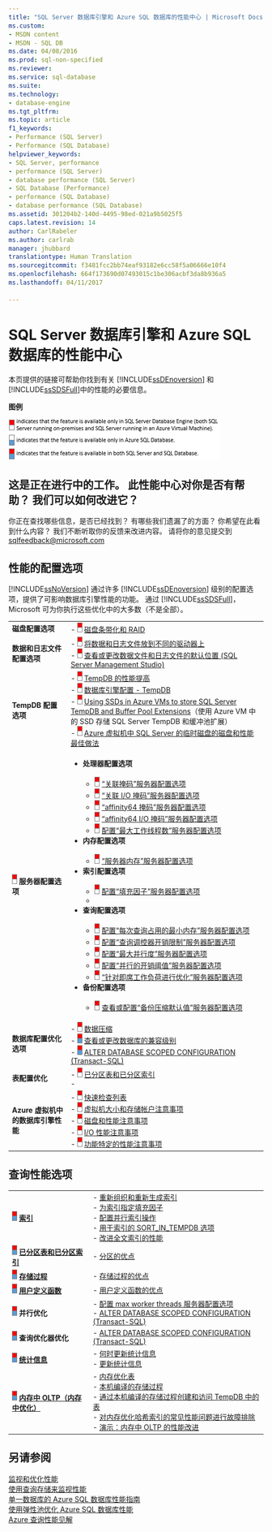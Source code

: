 ```yaml
---
title: "SQL Server 数据库引擎和 Azure SQL 数据库的性能中心 | Microsoft Docs"
ms.custom:
- MSDN content
- MSDN - SQL DB
ms.date: 04/08/2016
ms.prod: sql-non-specified
ms.reviewer: 
ms.service: sql-database
ms.suite: 
ms.technology:
- database-engine
ms.tgt_pltfrm: 
ms.topic: article
f1_keywords:
- Performance (SQL Server)
- Performance (SQL Database)
helpviewer_keywords:
- SQL Server, performance
- performance (SQL Server)
- database performance (SQL Server)
- SQL Database (Performance)
- performance (SQL Database)
- database performance (SQL Database)
ms.assetid: 301204b2-140d-4495-98ed-021a9b5025f5
caps.latest.revision: 14
author: CarlRabeler
ms.author: carlrab
manager: jhubbard
translationtype: Human Translation
ms.sourcegitcommit: f3481fcc2bb74eaf93182e6cc58f5a06666e10f4
ms.openlocfilehash: 664f173690d07493015c1be306acbf3da8b936a5
ms.lasthandoff: 04/11/2017

---
```

# <a name="performance-center-for-sql-server-database-engine-and-azure-sql-database"></a>SQL Server 数据库引擎和 Azure SQL 数据库的性能中心
  本页提供的链接可帮助你找到有关 [!INCLUDE[ssDEnoversion](../../includes/ssdenoversion-md.md)] 和 [!INCLUDE[ssSDSFull](../../includes/sssdsfull-md.md)]中的性能的必要信息。  
  
 **图例**  
  
 ![security-center-legend](../../relational-databases/performance/media/security-center-legend.PNG "security-center-legend")  
  
## <a name="this-is-a-work-in-process-does-this-performance-center-help-you-how-can-we-improve-it"></a>这是正在进行中的工作。 此性能中心对你是否有帮助？ 我们可以如何改进它？  
 你正在查找哪些信息，是否已经找到？ 有哪些我们遗漏了的方面？ 你希望在此看到什么内容？ 我们不断听取你的反馈来改进内容。 请将你的意见提交到 [sqlfeedback@microsoft.com](mailto:sqlfeedback@microsoft.com?subject=Your%20feedback%20about%20the%20Temporal%20Tables%20page)  
  
## <a name="configuration-options-for-performance"></a>性能的配置选项  
 [!INCLUDE[ssNoVersion](../../includes/ssnoversion-md.md)] 通过许多 [!INCLUDE[ssDEnoversion](../../includes/ssdenoversion-md.md)] 级别的配置选项，提供了可影响数据库引擎性能的功能。 通过 [!INCLUDE[ssSDSFull](../../includes/sssdsfull-md.md)]，Microsoft 可为你执行这些优化中的大多数（不是全部）。  
  
|||  
|-|-|  
|**磁盘配置选项**|-   ![security-center-sqlserver](../../relational-databases/performance/media/security-center-sqlserver.png "security-center-sqlserver") [磁盘条带化和 RAID](https://technet.microsoft.com/library/ms190764\(v=sql.105\).aspx)|  
|**数据和日志文件配置选项**|-   ![security-center-sqlserver](../../relational-databases/performance/media/security-center-sqlserver.png "security-center-sqlserver") [将数据和日志文件放到不同的驱动器上](../../relational-databases/policy-based-management/place-data-and-log-files-on-separate-drives.md)<br />-   ![security-center-sqlserver](../../relational-databases/performance/media/security-center-sqlserver.png "security-center-sqlserver") [查看或更改数据文件和日志文件的默认位置 (SQL Server Management Studio)](../../database-engine/configure-windows/view-or-change-the-default-locations-for-data-and-log-files.md)|  
|**TempDB 配置选项**|-   ![security-center-sqlserver](../../relational-databases/performance/media/security-center-sqlserver.png "security-center-sqlserver") [TempDB 的性能提高](https://msdn.microsoft.com/library/ms190768.aspx#Anchor_1)<br />-   ![security-center-sqlserver](../../relational-databases/performance/media/security-center-sqlserver.png "security-center-sqlserver") [数据库引擎配置 - TempDB](http://msdn.microsoft.com/library/7aabd304-f3c9-4c2d-bf9d-5479ee2498da)<br />-   ![security-center-sqlserver](../../relational-databases/performance/media/security-center-sqlserver.png "security-center-sqlserver") [Using SSDs in Azure VMs to store SQL Server TempDB and Buffer Pool Extensions](http://blogs.technet.com/b/dataplatforminsider/archive/2014/09/25/using-ssds-in-azure-vms-to-store-sql-server-tempdb-and-buffer-pool-extensions.aspx)（使用 Azure VM 中的 SSD 存储 SQL Server TempDB 和缓冲池扩展）<br />-   ![security-center-sqlserver](../../relational-databases/performance/media/security-center-sqlserver.png "security-center-sqlserver") [Azure 虚拟机中 SQL Server 的临时磁盘的磁盘和性能最佳做法](https://azure.microsoft.com/documentation/articles/virtual-machines-sql-server-performance-best-practices/)|  
|![security-center-sqlserver](../../relational-databases/performance/media/security-center-sqlserver.png "security-center-sqlserver") **服务器配置选项**|<ul><li>**处理器配置选项**<br /><br /> <ul><li>![security-center-sqlserver](../../relational-databases/performance/media/security-center-sqlserver.png "security-center-sqlserver") [“关联掩码”服务器配置选项](../../database-engine/configure-windows/affinity-mask-server-configuration-option.md)</li><li>![security-center-sqlserver](../../relational-databases/performance/media/security-center-sqlserver.png "security-center-sqlserver") [“关联 I/O 掩码”服务器配置选项](../../database-engine/configure-windows/affinity-input-output-mask-server-configuration-option.md)</li><li>![security-center-sqlserver](../../relational-databases/performance/media/security-center-sqlserver.png "security-center-sqlserver") [“affinity64 掩码”服务器配置选项](../../database-engine/configure-windows/affinity64-mask-server-configuration-option.md)</li><li>![security-center-sqlserver](../../relational-databases/performance/media/security-center-sqlserver.png "security-center-sqlserver") [“affinity64 I/O 掩码”服务器配置选项](../../database-engine/configure-windows/affinity64-input-output-mask-server-configuration-option.md)</li><li>![security-center-sqlserver](../../relational-databases/performance/media/security-center-sqlserver.png "security-center-sqlserver") [配置“最大工作线程数”服务器配置选项](../../database-engine/configure-windows/configure-the-max-worker-threads-server-configuration-option.md)</li></ul></li><li>**内存配置选项**<br /><br /> <ul><li>![security-center-sqlserver](../../relational-databases/performance/media/security-center-sqlserver.png "security-center-sqlserver") [“服务器内存”服务器配置选项](../../database-engine/configure-windows/server-memory-server-configuration-options.md)</li></ul></li><li>**索引配置选项**<br /><br /> <ul><li>![security-center-sqlserver](../../relational-databases/performance/media/security-center-sqlserver.png "security-center-sqlserver") [配置“填充因子”服务器配置选项](../../database-engine/configure-windows/configure-the-fill-factor-server-configuration-option.md)</li><li></li></ul></li><li>**查询配置选项**<br /><br /> <ul><li>![security-center-sqlserver](../../relational-databases/performance/media/security-center-sqlserver.png "security-center-sqlserver") [配置“每次查询占用的最小内存”服务器配置选项](../../database-engine/configure-windows/configure-the-min-memory-per-query-server-configuration-option.md)</li><li>![security-center-sqlserver](../../relational-databases/performance/media/security-center-sqlserver.png "security-center-sqlserver") [配置“查询调控器开销限制”服务器配置选项](../../database-engine/configure-windows/configure-the-query-governor-cost-limit-server-configuration-option.md)</li><li>![security-center-sqlserver](../../relational-databases/performance/media/security-center-sqlserver.png "security-center-sqlserver") [配置“最大并行度”服务器配置选项](../../database-engine/configure-windows/configure-the-max-degree-of-parallelism-server-configuration-option.md)</li><li>![security-center-sqlserver](../../relational-databases/performance/media/security-center-sqlserver.png "security-center-sqlserver") [配置“并行的开销阈值”服务器配置选项](../../database-engine/configure-windows/configure-the-cost-threshold-for-parallelism-server-configuration-option.md)</li><li>![security-center-sqlserver](../../relational-databases/performance/media/security-center-sqlserver.png "security-center-sqlserver") [“针对即席工作负荷进行优化”服务器配置选项](../../database-engine/configure-windows/optimize-for-ad-hoc-workloads-server-configuration-option.md)</li></ul></li><li>**备份配置选项**<br /><br /> <ul><li>![security-center-sqlserver](../../relational-databases/performance/media/security-center-sqlserver.png "security-center-sqlserver") [查看或配置“备份压缩默认值”服务器配置选项](../../database-engine/configure-windows/view-or-configure-the-backup-compression-default-server-configuration-option.md)</li></ul></li></ul>|  
|**数据库配置优化选项**|-   ![security-center-sqlserver](../../relational-databases/performance/media/security-center-sqlserver.png "security-center-sqlserver") [数据压缩](../../relational-databases/data-compression/data-compression.md)<br />-   ![security-center-both](../../relational-databases/performance/media/security-center-both.png "security-center-both") [查看或更改数据库的兼容级别](../../relational-databases/databases/view-or-change-the-compatibility-level-of-a-database.md)<br />-   ![security-center-both](../../relational-databases/performance/media/security-center-both.png "security-center-both") [ALTER DATABASE SCOPED CONFIGURATION &#40;Transact-SQL&#41;](../../t-sql/statements/alter-database-scoped-configuration-transact-sql.md)|  
|**表配置优化**|-   ![security-center-sqlserver](../../relational-databases/performance/media/security-center-sqlserver.png "security-center-sqlserver") [已分区表和已分区索引](../../relational-databases/partitions/partitioned-tables-and-indexes.md)<br />-|  
|**Azure 虚拟机中的数据库引擎性能**|-   ![security-center-sqlserver](../../relational-databases/performance/media/security-center-sqlserver.png "security-center-sqlserver") [快速检查列表](https://azure.microsoft.com/documentation/articles/virtual-machines-sql-server-performance-best-practices/)<br />-   ![security-center-sqlserver](../../relational-databases/performance/media/security-center-sqlserver.png "security-center-sqlserver") [虚拟机大小和存储帐户注意事项](https://azure.microsoft.com/en-us/documentation/articles/virtual-machines-sql-server-performance-best-practices/)<br />-   ![security-center-sqlserver](../../relational-databases/performance/media/security-center-sqlserver.png "security-center-sqlserver") [磁盘和性能注意事项](https://azure.microsoft.com/documentation/articles/virtual-machines-sql-server-performance-best-practices/)<br />-   ![security-center-sqlserver](../../relational-databases/performance/media/security-center-sqlserver.png "security-center-sqlserver") [I/O 性能注意事项](https://azure.microsoft.com/en-us/documentation/articles/virtual-machines-sql-server-performance-best-practices/)<br />-   ![security-center-sqlserver](../../relational-databases/performance/media/security-center-sqlserver.png "security-center-sqlserver") [功能特定的性能注意事项](https://azure.microsoft.com/documentation/articles/virtual-machines-sql-server-performance-best-practices/)|  
  
## <a name="query-performance-options"></a>查询性能选项  
  
|||  
|-|-|  
|![security-center-both](../../relational-databases/performance/media/security-center-both.png "security-center-both")  **[索引](../../relational-databases/indexes/indexes.md)**|-   [重新组织和重新生成索引](../../relational-databases/indexes/reorganize-and-rebuild-indexes.md)<br />-   [为索引指定填充因子](../../relational-databases/indexes/specify-fill-factor-for-an-index.md)<br />-   [配置并行索引操作](../../relational-databases/indexes/configure-parallel-index-operations.md)<br />-   [用于索引的 SORT_IN_TEMPDB 选项](../../relational-databases/indexes/sort-in-tempdb-option-for-indexes.md)<br />-   [改进全文索引的性能](../../relational-databases/search/improve-the-performance-of-full-text-indexes.md)|  
|![security-center-both](../../relational-databases/performance/media/security-center-both.png "security-center-both")  **[已分区表和已分区索引](../../relational-databases/partitions/partitioned-tables-and-indexes.md)**|-   [分区的优点](https://msdn.microsoft.com/library/ms190787.aspx#Anchor_0)|  
|![security-center-both](../../relational-databases/performance/media/security-center-both.png "security-center-both")  **[存储过程](../../relational-databases/native-client/ole-db/stored-procedures.md)**|-   [存储过程的优点](https://msdn.microsoft.com/en-us/library/ms190782.aspx)|  
|![security-center-both](../../relational-databases/performance/media/security-center-both.png "security-center-both")  **[用户定义函数](../../relational-databases/user-defined-functions/user-defined-functions.md)**|-   [用户定义函数的优点](https://msdn.microsoft.com/en-us/library/ms191007.aspx)|  
|![security-center-both](../../relational-databases/performance/media/security-center-both.png "security-center-both") **并行优化**|-   [配置 max worker threads 服务器配置选项](../../database-engine/configure-windows/configure-the-max-worker-threads-server-configuration-option.md)<br />-   [ALTER DATABASE SCOPED CONFIGURATION (Transact-SQL)](../../t-sql/statements/alter-database-scoped-configuration-transact-sql.md)|  
|![security-center-both](../../relational-databases/performance/media/security-center-both.png "security-center-both") **查询优化器优化**|-   [ALTER DATABASE SCOPED CONFIGURATION (Transact-SQL)](../../t-sql/statements/alter-database-scoped-configuration-transact-sql.md)|  
|![security-center-both](../../relational-databases/performance/media/security-center-both.png "security-center-both")  **[统计信息](../../relational-databases/statistics/statistics.md)**|-   [何时更新统计信息](https://msdn.microsoft.com/library/ms190397.aspx#Anchor_3)<br />-   [更新统计信息](../../relational-databases/statistics/update-statistics.md)|  
|![security-center-both](../../relational-databases/performance/media/security-center-both.png "security-center-both")  **[内存中 OLTP（内存中优化）](../../relational-databases/in-memory-oltp/in-memory-oltp-in-memory-optimization.md)**|-   [内存优化表](../../relational-databases/in-memory-oltp/memory-optimized-tables.md)<br />-   [本机编译的存储过程](../../relational-databases/in-memory-oltp/natively-compiled-stored-procedures.md)<br />-   [通过本机编译的存储过程创建和访问 TempDB 中的表](../../relational-databases/in-memory-oltp/create-and-access-tables-in-tempdb-from-stored-procedures.md)<br />-   [对内存优化哈希索引的常见性能问题进行故障排除](http://msdn.microsoft.com/library/1954a997-7585-4713-81fd-76d429b8d095)<br />-   [演示：内存中 OLTP 的性能改进](../../relational-databases/in-memory-oltp/demonstration-performance-improvement-of-in-memory-oltp.md)|  
  
## <a name="see-also"></a>另请参阅  
 [监视和优化性能](../../relational-databases/performance/monitor-and-tune-for-performance.md)   
 [使用查询存储来监视性能](../../relational-databases/performance/monitoring-performance-by-using-the-query-store.md)   
 [单一数据库的 Azure SQL 数据库性能指南](https://azure.microsoft.com/documentation/articles/sql-database-performance-guidance/)   
 [使用弹性池优化 Azure SQL 数据库性能](https://azure.microsoft.com/documentation/articles/sql-database-elastic-pool-guidance/)   
 [Azure 查询性能见解](https://azure.microsoft.com/documentation/articles/sql-database-query-performance/)  
  
  

